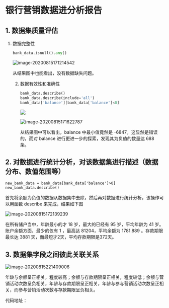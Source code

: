 # 银行营销数据进分析报告

## 1. 数据集质量评估 

1. 数据完整性

   ```python
   bank_data.isnull().any()
   ```

   ![image-20200815171214542](https://gitee.com/proteaban/blogimages/raw/master/img/20200815171214.png)

   从结果图中也能看出，没有数据缺失问题。

   2. 数据有效性和准确性

      ```python
      bank_data.describe()
      bank_data.describe(include='all')
      bank_data['balance'][bank_data['balance']<0]
      ```

      ![](https://gitee.com/proteaban/blogimages/raw/master/img/20200815171454.PNG)

      ![image-20200815171622787](https://gitee.com/proteaban/blogimages/raw/master/img/20200815171623.png)

      从结果图中可以看出，balance 中最小值竟然是 -6847，这显然是错误的，而对 balance 进行更进一步的探索，发现其为负值的数量达 688 条。

## 2. 对数据进行统计分析，对该数据集进行描述（数据分布、数值范围等） 

```pyton
new_bank_data = bank_data[bank_data['balance']>0]
new_bank_data.describe()
```

首先将余额为负值的数据从数据集中去除，然后再对数据进行统计分析，该操作可以用函数 describe 来完成，结果如下图

![image-20200815172139239](https://gitee.com/proteaban/blogimages/raw/master/img/20200815172139.png)

在所有储户当中，年龄最小的才 18 岁，最大的已经有 95 岁，平均年龄为 41 岁。账户余额方面，最少的仅有 1 ，最高达 81204，平均余额为 1781.889 。存款期限最长达 3881 天，而最短才2天，平均存款期限是372天。

## 3. 数据集字段之间彼此关联关系

![image-20200815221409006](https://gitee.com/proteaban/blogimages/raw/master/img/20200815221409.png)

年龄与余额呈正相关，程度较高；余额与存款期限呈正相关，程度较低；余额与营销活动次数呈负相关，年龄与存款期限呈正相关，年龄与参与营销活动次数呈正相关，而参与营销活动次数与存款期限呈负相关。

代码地址：
